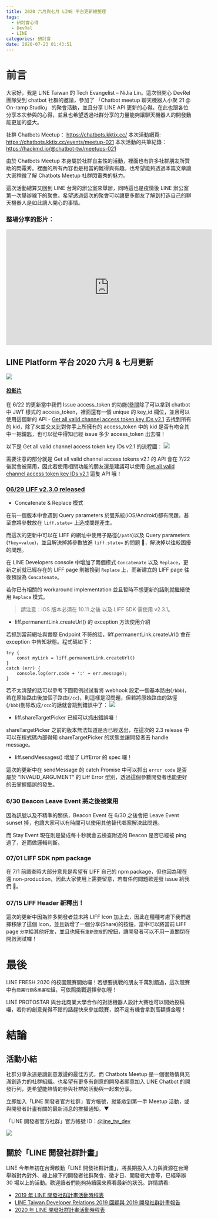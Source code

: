```yaml
---
title: 2020 六月與七月 LINE 平台更新總整理
tags:
  - 研討會心得
  - DevRel
  - LINE
categories: 研討會
date: 2020-07-23 01:43:51
---
```


# 前言

大家好，我是 LINE Taiwan 的 Tech Evangelist – NiJia Lin。這次很開心 DevRel 團隊受到 chatbot 社群的邀請，參加了 「Chatbot meetup 聊天機器人小聚 21 @ On-ramp Studio」 的聚會活動，並且分享 LINE API 更新的心得。在此也跟各位分享本次參與的心得，並且也希望透過社群分享的力量能夠讓聊天機器人的開發動能更加的盛大。

社群 Chatbots Meetup： https://chatbots.kktix.cc/
本次活動網頁: https://chatbots.kktix.cc/events/meetup-021
本次活動的共筆紀錄： https://hackmd.io/@chatbot-tw/meetups-021

由於 Chatbots Meetup 本身屬於社群自主性的活動，裡面也有許多社群朋友所贊助的閃電秀。裡面的所有內容也是相當的難得與有趣。也希望能夠透過本篇文章讓大家稍微了解 Chatbots Meetup 社群閃電秀的魅力。

這次活動總算又回到 LINE 台灣的辦公室來舉辦，同時這也是疫情後 LINE 辦公室第一次舉辦線下的聚會。希望透過這次的聚會可以讓更多朋友了解到打造自己的聊天機器人是如此讓人開心的事情。

### 整場分享的影片：

<iframe width="560" height="315" src="https://www.youtube.com/embed/8Lu4LHKSMlo?controls=0&amp;start=335" frameborder="0" allow="accelerometer; autoplay; encrypted-media; gyroscope; picture-in-picture" allowfullscreen></iframe>
<!-- more -->

## LINE Platform 平台 2020 六月 & 七月更新

![](https://i.imgur.com/0KghM9l.jpg)

#### [投影片](https://speakerdeck.com/line_developers_tw/line-api-platform-update-202007)

<script async class="speakerdeck-embed" data-id="279ac2f6f39348c482533ff9f12568d0" data-ratio="1.77777777777778" src="//speakerdeck.com/assets/embed.js"></script>

在 6/22 的更新當中我們 Issue access_token 的功能([參閱](https://developers.line.biz/en/reference/messaging-api/#issue-channel-access-token-v2-1)除了可以拿到 chatbot 中 JWT 樣式的 access_token，裡面還有一個 unique 的 key_id 欄位，並且可以使用這個新的 API - [Get all valid channel access token key IDs v2.1](https://developers.line.biz/en/reference/messaging-api/#get-all-valid-channel-access-token-key-ids-v2-1) 去找到所有的 kid，除了來並交叉比對你手上所擁有的 access_token 中的 kid 是否有吻合其中一把鑰匙，也可以從中得知已經 issue 多少 access_token 出去囉！

以下是 Get all valid channel access token key IDs v2.1 的流程圖：
![](https://i.imgur.com/LEAYqrL.png)

<script async class="speakerdeck-embed" data-slide="3" data-id="279ac2f6f39348c482533ff9f12568d0" data-ratio="1.77777777777778" src="//speakerdeck.com/assets/embed.js"></script>

需要注意的部分就是 Get all valid channel access tokens v2.1 的 API 會在 7/22 後就會被棄用，因此若使用相關功能的朋友還是建議可以使用 [Get all valid channel access token key IDs v2.1](https://developers.line.biz/en/reference/messaging-api/#get-all-valid-channel-access-token-key-ids-v2-1) 這隻 API 哦！

### [06/29 LIFF v2.3.0 released](https://developers.line.biz/en/news/2020/06/29/release-liff-2.3/)

- Concatenate & Replace 模式

<script async class="speakerdeck-embed" data-slide="5" data-id="279ac2f6f39348c482533ff9f12568d0" data-ratio="1.77777777777778" src="//speakerdeck.com/assets/embed.js"></script>

在前一個版本中會遇到 Query parameters 於雙系統(iOS/Android)都有問題，甚至會將參數放在 `liff.state=` 上造成問題產生。

而這次的更新中可以在 LIFF 的網址中使用子路徑(`/path`)以及 Query parameters (`?key=value`)，並且解決掉將參數放進 `liff.state=` 的問題 ，解決掉以往較困擾的問題。

在 LINE Developers console 中增加了兩個模式 `Concatenate` 以及 `Replace`，更新之前就已經存在的 LIFF page 則被換到 `Replace` 上，而新建立的 LIFF page 往後預設為 `Concatenate`。

若你已有相關的 workaround implementation 並且暫時不想更新的話則就繼續使用 `Replace` 模式。

> 請注意：iOS 版本必須在 10.11 之後 以及 LIFF SDK 需使用 v2.3.1。

- liff.permanentLink.createUrl() 的 exception 方法使用介紹

若抓到當前網址與實際 Endpoint 不符的話，liff.permanentLink.createUrl() 會在 exception 中告知狀態。程式碼如下：

```
try {
    const myLink = liff.permanentLink.createUrl()
}
catch (err) {
    console.log(err.code + ':' + err.message);
}
```

若不太清楚的話可以參考下圖範例試試看將 webhook 設定一個基本路由(`/bbb`)，若在原始路由後加個子路由(`/cc`)，則這樣是沒問題，但若將原始路由的路徑(`/bbb`)刪除改成`/ccc`的話就會跳到錯誤中了：
![](https://i.imgur.com/Fb1pRy6.png)

- liff.shareTargetPicker 已經可以抓出錯誤囉！

<script async class="speakerdeck-embed" data-slide="8" data-id="279ac2f6f39348c482533ff9f12568d0" data-ratio="1.77777777777778" src="//speakerdeck.com/assets/embed.js"></script>

shareTargetPicker 之前的版本無法知道是否已經送出，在這次的 2.3 release 中可以在程式碼內部得知 shareTargetPicker 的狀態並讓開發者去 handle message。

- liff.sendMessages() 增加了 LiffError 的 spec 囉！

<script async class="speakerdeck-embed" data-slide="11" data-id="279ac2f6f39348c482533ff9f12568d0" data-ratio="1.77777777777778" src="//speakerdeck.com/assets/embed.js"></script>

這次的更新中在 sendMessage 的 catch Promise 中可以抓出 `error code` 是否屬於 "INVALID_ARGUMENT" 的 Liff Error 型別，透過這個參數開發者也能更好的去掌握錯誤的發生。

### 6/30 Beacon Leave Event 將之後被棄用

因為訊號以及不精準的關係，Beacon Event 在 6/30 之後會把 Leave Event sunset 掉，也讓大家可以有時間可以使用其他替代啷案解決此問題。

而 Stay Event 現在則是變成每十秒就會去檢查附近的 Beacon 是否已經被 ping 過了，進而做邏輯判斷。

### 07/01 LIFF SDK npm package

在 7/1 前調查時大部分意見是希望有 LIFF 自己的 npm package，但也因為現在還 non-production，因此大家使用上需要留意，若有任何問題歡迎發 issue 給我們 🙂。

### 07/15 LIFF Header 新釋出！

<script async class="speakerdeck-embed" data-slide="14" data-id="279ac2f6f39348c482533ff9f12568d0" data-ratio="1.77777777777778" src="//speakerdeck.com/assets/embed.js"></script>

這次的更新中因為許多開發者並未將 LIFF Icon 加上去，因此在種種考慮下我們選擇移除了這個 Icon，並且新增了一個分享(Share)的按鈕，當中可以將當前 LIFF page `分享`給其他好友，並且也擁有`重新整理`的按鈕，讓開發者可以不用一直關閉在開啟測試囉！

# 最後

LINE FRESH 2020 的校園競賽開始囉！若想要挑戰的朋友千萬別錯過，這次競賽中有`商業行銷`&`黑客松`組，可依照挑戰選擇參加喔！

<script async class="speakerdeck-embed" data-slide="15" data-id="279ac2f6f39348c482533ff9f12568d0" data-ratio="1.77777777777778" src="//speakerdeck.com/assets/embed.js"></script>

LINE PROTOSTAR 與台北商業大學合作的對話機器人設計大賽也可以開始投稿囉，若你的創意覺得不錯的話趕快來參加競賽，說不定有機會拿到高額獎金喔！

<script async class="speakerdeck-embed" data-slide="16" data-id="279ac2f6f39348c482533ff9f12568d0" data-ratio="1.77777777777778" src="//speakerdeck.com/assets/embed.js"></script>

# 結論

## 活動小結

社群分享永遠是讓創意激盪的最佳方式，而 Chatbots Meetup 是一個很熱情與充滿創造力的社群組織。也希望有更多有創意的開發者願意加入 LINE Chatbot 的開發行列，更希望能熱情的參與社群的活動與一起來分享。

立即加入「LINE 開發者官方社群」官方帳號，就能收到第一手 Meetup 活動，或與開發者計畫有關的最新消息的推播通知。▼

「LINE 開發者官方社群」官方帳號 ID：[@line_tw_dev](https://lin.ee/s5RsZHo)

![](http://www.evanlin.com/images/2020/line-tw-dev-qr.png)

## 關於「LINE 開發社群計畫」

LINE 今年年初在台灣啟動「LINE 開發社群計畫」，將長期投入人力與資源在台灣舉辦對內對外、線上線下的開發者社群聚會、徵才日、開發者大會等，已經舉辦 30 場以上的活動。歡迎讀者們能夠持續回來察看最新的狀況。詳情請看:

- [2019 年 LINE 開發社群計畫活動時程表](https://engineering.linecorp.com/zh-hant/blog/line-taiwan-developer-relations-2019-plan/)
- [LINE Taiwan Developer Relations 2019 回顧與 2019 開發社群計畫報告](https://engineering.linecorp.com/zh-hant/blog/line-taiwan-developer-relations-2019/)
- [2020 年 LINE 開發社群計畫活動時程表](https://engineering.linecorp.com/zh-hant/blog/2020-line-tw-devrel/)
